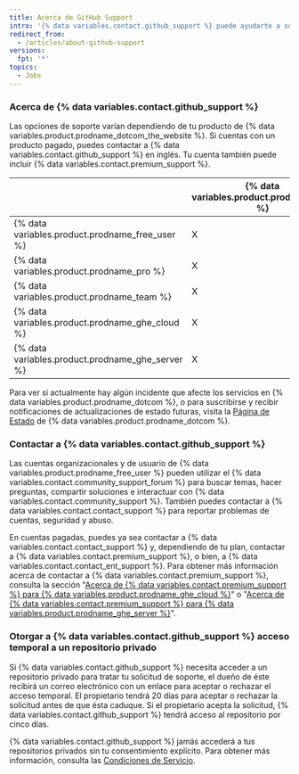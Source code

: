 ```yaml
---
title: Acerca de GitHub Support
intro: '{% data variables.contact.github_support %} puede ayudarte a solucionar los problemas con los que te encuentres cuando utilices {% data variables.product.prodname_dotcom %}.'
redirect_from:
  - /articles/about-github-support
versions:
  fpt: '*'
topics:
  - Jobs
---
```


### Acerca de {% data variables.contact.github_support %}

Las opciones de soporte varían dependiendo de tu producto de {% data variables.product.prodname_dotcom_the_website %}. Si cuentas con un producto pagado, puedes contactar a {% data variables.contact.github_support %} en inglés. Tu cuenta también puede incluir {% data variables.contact.premium_support %}.

|                                                        | {% data variables.product.prodname_gcf %} | Soporte estándar | Soporte premium |
| ------------------------------------------------------ | ---------------------------------------------- | ---------------- | --------------- |
| {% data variables.product.prodname_free_user %} | X                                              |                  |                 |
| {% data variables.product.prodname_pro %}         | X                                              | X                |                 |
| {% data variables.product.prodname_team %}        | X                                              | X                |                 |
| {% data variables.product.prodname_ghe_cloud %} | X                                              | X                | X               |
| {% data variables.product.prodname_ghe_server %} | X                                              | X                | X               |

Para ver si actualmente hay algún incidente que afecte los servicios en {% data variables.product.prodname_dotcom %}, o para suscribirse y recibir notificaciones de actualizaciones de estado futuras, visita la [Página de Estado](https://www.githubstatus.com/) de {% data variables.product.prodname_dotcom %}.

### Contactar a {% data variables.contact.github_support %}

Las cuentas organizacionales y de usuario de {% data variables.product.prodname_free_user %} pueden utilizar el {% data variables.contact.community_support_forum %} para buscar temas, hacer preguntas, compartir soluciones e interactuar con {% data variables.contact.community_support %}. También puedes contactar a {% data variables.contact.contact_support %} para reportar problemas de cuentas, seguridad y abuso.

En cuentas pagadas, puedes ya sea contactar a {% data variables.contact.contact_support %} y, dependiendo de tu plan, contactar a {% data variables.contact.premium_support %}, o bien, a {% data variables.contact.contact_ent_support %}. Para obtener más información acerca de contactar a {% data variables.contact.premium_support %}, consulta la sección "[Acerca de {% data variables.contact.premium_support %} para {% data variables.product.prodname_ghe_cloud %}](/articles/about-github-premium-support-for-github-enterprise-cloud)" o "[Acerca de {% data variables.contact.premium_support %} para {% data variables.product.prodname_ghe_server %}](/enterprise/admin/enterprise-support/about-github-premium-support-for-github-enterprise)".

### Otorgar a {% data variables.contact.github_support %} acceso temporal a un repositorio privado

Si {% data variables.contact.github_support %} necesita acceder a un repositorio privado para tratar tu solicitud de soporte, el dueño de éste recibirá un correo electrónico con un enlace para aceptar o rechazar el acceso temporal. El propietario tendrá 20 días para aceptar o rechazar la solicitud antes de que ésta caduque. Si el propietario acepta la solicitud, {% data variables.contact.github_support %} tendrá acceso al repositorio por cinco días.

{% data variables.contact.github_support %} jamás accederá a tus repositorios privados sin tu consentimiento explícito. Para obtener más información, consulta las [Condiciones de Servicio](/articles/github-terms-of-service#3-access).
